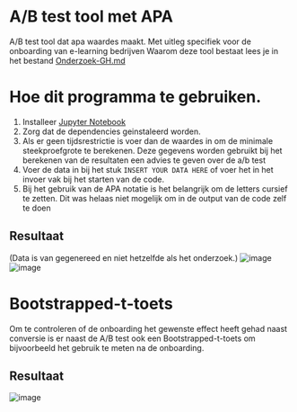 # A/B test tool met APA 
A/B test tool dat apa waardes maakt. Met uitleg specifiek voor de onboarding van e-learning bedrijven
Waarom deze tool bestaat lees je in het bestand [Onderzoek-GH.md](https://github.com/olivierverwoerd/A-B_test_tool_with_APA/blob/main/Onderzoek-GH.md)

# Hoe dit programma te gebruiken.
1. Installeer [Jupyter Notebook](https://jupyter.org/)
1. Zorg dat de dependencies geinstaleerd worden.
1. Als er geen tijdsrestrictie is voer dan de waardes in om de minimale steekproefgrote te berekenen. Deze gegevens worden gebruikt bij het berekenen van de resultaten een advies te geven over de a/b test
1. Voer de data in bij het stuk `INSERT YOUR DATA HERE` of voer het in het invoer vak bij het starten van de code.
1. Bij het gebruik van de APA notatie is het belangrijk om de letters cursief te zetten. Dit was helaas niet mogelijk om in de output van de code zelf te doen

## Resultaat
(Data is van gegenereed en niet hetzelfde als het onderzoek.)
![image](https://github.com/olivierverwoerd/A-B_test_tool_with_APA/assets/22635990/c3915a75-19b7-486a-abc3-a27ddb9cbf9a)
![image](https://github.com/olivierverwoerd/A-B_test_tool_with_APA/assets/22635990/c7cde3ec-4ebe-47af-936b-6f50b7084744)


# Bootstrapped-t-toets
Om te controleren of de onboarding het gewenste effect heeft gehad naast conversie is er naast de A/B test ook een Bootstrapped-t-toets om bijvoorbeeld het gebruik te meten na de onboarding.
## Resultaat
![image](https://github.com/olivierverwoerd/A-B_test_tool_with_APA/assets/22635990/10d16446-a61d-4f56-9edf-6913fe76854b)

